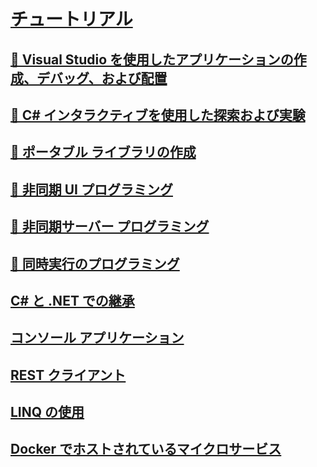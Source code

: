 # [チュートリアル](index.md)
## [🔧 Visual Studio を使用したアプリケーションの作成、デバッグ、および配置](create-debug-deploy.md)
## [🔧 C# インタラクティブを使用した探索および実験](exploring-with-csharp-interactive.md)
## [🔧 ポータブル ライブラリの作成](creating-portable-libraries.md)
## [🔧 非同期 UI プログラミング](asynchronous-ui-programming.md)
## [🔧 非同期サーバー プログラミング](asynchronous-server-programming.md)
## [🔧 同時実行のプログラミング](concurrent-programming.md)
## [C# と .NET での継承](inheritance.md)
## [コンソール アプリケーション](console-teleprompter.md)
## [REST クライアント](console-webapiclient.md)
## [LINQ の使用](working-with-linq.md)
## [Docker でホストされているマイクロサービス](microservices.md)
   